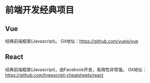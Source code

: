 # 前端开发经典项目

## Vue
经典前端框架(Javascript)。
Git地址：https://github.com/vuejs/vue  

## React
经典前端框架(Javascript)，由Facebook开发，易用性非常强。
Git地址：https://github.com/typescript-cheatsheets/react